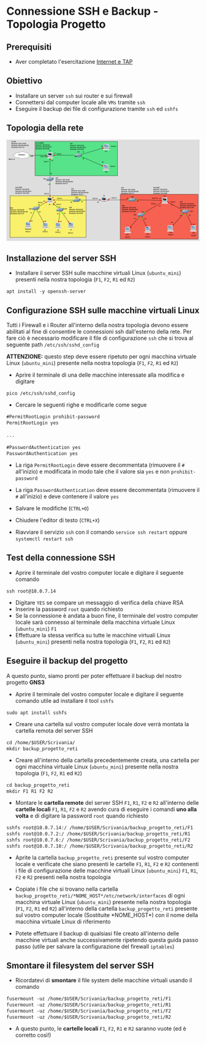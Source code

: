 # Connessione SSH e Backup - Topologia Progetto

## Prerequisiti
- Aver completato l'esercitazione [Internet e TAP](https://github.com/fpacenza/Fondamenti-di-Reti-e-Sicurezza-Informatica/tree/main/Internet%20e%20TAP)

## Obiettivo
- Installare un server `ssh` sui router e sui firewall
- Connettersi dal computer locale alle `VMs` tramite `ssh`
- Eseguire il backup dei file di configurazione tramite `ssh` ed `sshfs`

## Topologia della rete
![alt text](https://github.com/fpacenza/Fondamenti-di-Reti-e-Sicurezza-Informatica/blob/main/Routing/project_topology_gns3.png?raw=true)


## Installazione del server SSH
- Installare il server SSH sulle macchine virtuali Linux (`ubuntu_mini`) presenti nella nostra topologia (`F1`, `F2`, `R1` ed `R2`)
```console
apt install -y openssh-server
```

## Configurazione SSH sulle macchine virtuali Linux
Tutti i Firewall e i Router all'interno della nostra topologia devono essere abilitati al fine di consentire le connessioni ssh dall'esterno della rete. Per fare ciò è necessario modificare il file di configurazione `ssh` che si trova al seguente path `/etc/ssh/sshd_config`

**ATTENZIONE:** questo step deve essere ripetuto per ogni macchina virtuale Linux (`ubuntu_mini`) presente nella nostra topologia (`F1`, `F2`, `R1` ed `R2`)
- Aprire il terminale di una delle macchine interessate alla modifica e digitare 
```console
pico /etc/ssh/sshd_config
```

- Cercare le seguenti righe e modificarle come segue
```console
#PermitRootLogin prohibit-password
PermitRootLogin yes

...

#PasswordAuthentication yes
PasswordAuthentication yes
```
- La riga `PermitRootLogin` deve essere decommentata (rimuovere il `#` all'inizio) e modificata in modo tale che il valore sia `yes` e non `prohibit-password`
- La riga `PasswordAuthentication` deve essere decommentata (rimuovere il `#` all'inizio) e deve contenere il valore `yes`

- Salvare le modifiche (`CTRL+O`)
- Chiudere l'editor di testo (`CTRL+X`)
- Riavviare il servizio `ssh` con il comando `service ssh restart` oppure `systemctl restart ssh`

## Test della connessione SSH
- Aprire il terminale del vostro computer locale e digitare il seguente comando
```console
ssh root@10.0.7.14
```
- Digitare `YES` se compare un messaggio di verifica della chiave RSA
- Inserire la password `root` quando richiesto
- Se la connessione è andata a buon fine, il terminale del vostro computer locale sarà connesso al terminale della macchina virtuale Linux (`ubuntu_mini`) `F1`
- Effettuare la stessa verifica su tutte le macchine virtuali Linux (`ubuntu_mini`) presenti nella nostra topologia (`F1`, `F2`, `R1` ed `R2`)


## Eseguire il backup del progetto
A questo punto, siamo pronti per poter effettuare il backup del nostro progetto **GNS3**

- Aprire il terminale del vostro computer locale e digitare il seguente comando utile ad installare il tool `sshfs`
```console
sudo apt install sshfs
```
- Creare una cartella sul vostro computer locale dove verrà montata la cartella remota del server SSH

```console
cd /home/$USER/Scrivania/
mkdir backup_progetto_reti
```

- Creare all'interno della cartella precedentemente creata, una cartella per ogni macchina virtuale Linux (`ubuntu_mini`) presente nella nostra topologia (`F1`, `F2`, `R1` ed `R2`)
```console
cd backup_progetto_reti
mkdir F1 R1 F2 R2
```

- Montare le **cartella remote** del server SSH `F1`, `R1`, `F2` e `R2` all'interno delle **cartelle locali** `F1`, `R1`, `F2` e `R2` avendo cura di eseguire i comandi **uno alla volta** e di digitare la password `root` quando richiesto
```console
sshfs root@10.0.7.14:/ /home/$USER/Scrivania/backup_progetto_reti/F1
sshfs root@10.0.7.2:/ /home/$USER/Scrivania/backup_progetto_reti/R1
sshfs root@10.0.7.6:/ /home/$USER/Scrivania/backup_progetto_reti/F2
sshfs root@10.0.7.10:/ /home/$USER/Scrivania/backup_progetto_reti/R2
```

- Aprite la cartella `backup_progetto_reti` presente sul vostro computer locale e verificate che siano presenti le cartelle `F1`, `R1`, `F2` e `R2` contenenti i file di configurazione delle macchine virtuali Linux (`ubuntu_mini`) `F1`, `R1`, `F2` e `R2` presenti nella nostra topologia

- Copiate i file che si trovano nella cartella `backup_progetto_reti/*NOME_HOST*/etc/network/interfaces` di ogni macchina virtuale Linux (`ubuntu_mini`) presente nella nostra topologia (`F1`, `F2`, `R1` ed `R2`) all'interno della cartella `backup_progetto_reti` presente sul vostro computer locale (Sostituite \*NOME_HOST\*) con il nome della macchina virtuale Linux di riferimento

- Potete effettuare il backup di qualsiasi file creato all'interno delle macchine virtuali anche successivamente ripetendo questa guida passo passo (utile per salvare la configurazione del firewall `iptables`)

## Smontare il filesystem del server SSH
- Ricordatevi di **smontare** il file system delle macchine virtuali usando il comando
```console
fusermount -uz /home/$USER/Scrivania/backup_progetto_reti/F1
fusermount -uz /home/$USER/Scrivania/backup_progetto_reti/R1
fusermount -uz /home/$USER/Scrivania/backup_progetto_reti/F2
fusermount -uz /home/$USER/Scrivania/backup_progetto_reti/R2
```
- A questo punto, le **cartelle locali** `F1`, `F2`, `R1` e `R2` saranno vuote (ed è corretto così!) 
